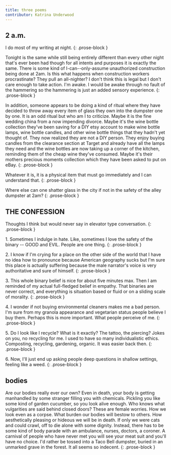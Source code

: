```yaml
---
title: three poems
contributor: Katrina Underwood
---
```


## 2 a.m.

I do most of my writing at night.
{: .prose-block }

Tonight is the same while still being entirely different than every
other night that's ever been had though for all intents and purposes it
is exactly the same. There is some kind of I-can--only-assume
unauthorized construction being done at 2am. Is this what happens when
construction workers procrastinate? They pull an all-nighter? I don't
think this is legal but I don't care enough to take action. I'm awake. I
would be awake through no fault of the hammering so the hammering is
just an added sensory experience.
{: .prose-block }

In addition, someone appears to be doing a kind of ritual where they
have decided to throw away every item of glass they own into the
dumpster one by one. It is an odd ritual but who am I to criticize.
Maybe it is the fine wedding china from a now impending divorce. Maybe
it's the wine bottle collection they've been saving for a DIY etsy
account to make wine bottle lamps, wine bottle candles, and other wine
bottle things that they hadn't yet thought of. They now realized they
are not a DIY person. They enjoy buying candles from the clearance
section at Target and already have all the lamps they need and the wine
bottles are now taking up a corner of the kitchen, reminding them of the
cheap wine they've consumed. Maybe it's their mothers precious moments
collection which they have been asked to put on eBay.
{: .prose-block }

Whatever it is, it is a physical item that must go immediately and I can
understand that.
{: .prose-block }

Where else can one shatter glass in the city if not in the safety of the
alley dumpster at 2am?
{: .prose-block }

## THE CONFESSION

Thoughts I think but would never say in elevator type conversation.
{: .prose-block }

1\. Sometimes I indulge in hate. Like, sometimes I love the safety of
the binary -- GOOD and EVIL. People are one thing.
{: .prose-block }

2\. I know if I'm crying for a place on the other side of the world that
I have no idea how to pronounce because American geography sucks but I'm
sure this place is actually suffering because the male narrator's voice
is very authoritative and sure of himself.
{: .prose-block }

3\. This whole binary belief is nice for about five minutes max. Then I
am reminded of my actual full-fledged belief in empathy. That binaries
are never correct, and everything is situation based or fluid or on a
sliding scale of morality.
{: .prose-block }

4\. I wonder if not buying environmental cleaners makes me a bad person.
I'm sure from my granola appearance and vegetarian status people believe
I buy them. Perhaps this is more important. What people perceive of me.
{: .prose-block }

5\. Do I look like I recycle? What is it exactly? The tattoo, the
piercing? Jokes on you, no recycling for me. I used to have so many
individualistic ethics. Composting, recycling, gardening, organic. It
was easier back then.
{: .prose-block }

6\. Now, I'll just end up asking people deep questions in shallow
settings, feeling like a weed.
{: .prose-block }

## bodies

Are our bodies really ever our own? Even in death, your body is getting
manhandled by some stranger filling you with chemicals. Pickling you
like some kind of garden cucumber, so you look alive enough. Who knows
what vulgarities are said behind closed doors? These are female worries.
How we look even as a corpse. What burden our bodies will bestow to
others. How aesthetically pleasing or hideous we will be in death. If
only we were cats and could crawl, off to die alone with some dignity.
Instead, there has to be some kind of body parade with an ambulance,
nurses, doctors, a coroner. A carnival of people who have never met you
will see your meat suit and you'll have no choice. I'd rather be tossed
into a Taco Bell dumpster, buried in an unmarked grave in the forest. It
all seems so indecent.
{: .prose-block }
